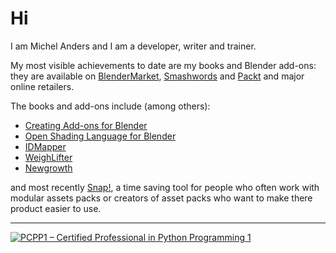# Hi

I am Michel Anders and I am a developer, writer and trainer.

My most visible achievements to date are my books and Blender add-ons: they are available on [BlenderMarket](https://blendermarket.com/creators/varkenvarken">), [Smashwords](https://www.smashwords.com/profile/view/varkenvarken) and [Packt](https://www.packtpub.com/books/info/authors/michel-anders) and major online retailers.

The books and add-ons include (among others):

- [Creating Add-ons for Blender](https://blendermarket.com/products/creating-add-ons-for-blender)
- [Open Shading Language for Blender](https://blendermarket.com/products/open-shading-language-for-blender)
- [IDMapper](https://blendermarket.com/products/idmapper)
- [WeighLifter](https://blendermarket.com/products/weightlifter)
- [Newgrowth](https://blendermarket.com/products/newgrowth-interactive-trees)

and most recently [Snap!](https://blendermarket.com/products/snap), a time saving tool for people who often work with modular assets packs or creators of asset packs who want to make there product easier to use.

-------------
[![PCPP1 – Certified Professional in Python Programming 1](https://images.credly.com/size/110x110/images/68fb1361-3dbc-4bcb-9748-66620b61bf01/pcpp-32-1xx.png)](https://www.credly.com/badges/b23dec06-2990-4a25-846f-0086aae2ebcc/public_url)
